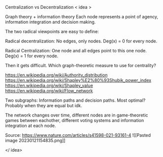 Centralization vs Decentralization
< idea >

Graph theory + information theory
Each node represents a point of agency, information integration and decision making. 

The two radical viewpoints are easy to define:

Radical decentralization: No edges, only nodes. Deg(x) = 0 for every node.

Radical Centralization: One node and all edges point to this one node. Deg(x) = 1 for every node.

Then it gets difficult. Which graph-theoretic measure to use for centrality?


https://en.wikipedia.org/wiki/Authority_distribution
https://en.wikipedia.org/wiki/Shapley%E2%80%93Shubik_power_index
https://en.wikipedia.org/wiki/Shapley_value
https://en.wikipedia.org/wiki/Flow_network

Two subgraphs: Information paths and decision paths. 
Most optimal? Probably when they are equal but idk.  

The network changes over time, different nodes are in game-theoretic games between eachother, different voting systems and information integration at each node. 


Source: https://www.nature.com/articles/s41598-021-93161-4
![[Pasted image 20230121154835.png]]





</ idea>